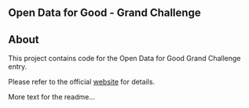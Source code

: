 ## Open Data for Good - Grand Challenge

## About

This project contains code for the Open Data for Good Grand Challenge entry.

Please refer to the official [website][00.00] for details.

More text for the readme...

[00.00]: https://www.challenge.gov/challenge/open-data-for-good-grand-challenge/
